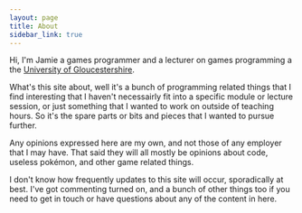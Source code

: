 ```yaml
---
layout: page
title: About
sidebar_link: true
---
```


Hi, I'm Jamie a games programmer and a lecturer on games programming a the <a href="http://www.glos.ac.uk">University of Gloucestershire</a>. 

What's this site about, well it's a bunch of programming related things that I find interesting that I haven't necessairly fit into a specific module or lecture session, or just something that I wanted to work on outside of teaching hours. So it's the spare parts or bits and pieces that I wanted to pursue further.

Any opinions expressed here are my own, and not those of any employer that I may have. That said they will all mostly be opinions about code, useless pokémon, and other game related things.

I don't know how frequently updates to this site will occur, sporadically at best. I've got commenting turned on, and a bunch of other things too if you need to get in touch or have questions about any of the content in here.
